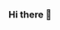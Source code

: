 ### Hi there 👋

<!--
**Maria-Yasin/Maria-Yasin** is a ✨ _special_ ✨ repository because its `README.md` (this file) appears on your GitHub profile.

<h1 align="center">Hi 👋, I'm Maria Yasin</h1>
<h3 align="center">A passionate MSc. Social Data Analytics student</h3>

<p align="left"> <img src="https://komarev.com/ghpvc/?username=maria-yasin&label=Profile%20views&color=0e75b6&style=flat" alt="maria-yasin" /> </p>

<p align="left"> <a href="https://github.com/ryo-ma/github-profile-trophy"><img src="https://github-profile-trophy.vercel.app/?username=maria-yasin" alt="maria-yasin" /></a> </p>

- 🔭 I’m currently working on **many R and Python projects**

- 🌱 I’m currently learning **advanced data Visualization and ML skills**

- 📫 How to reach me **mariayasin77@gmail.com**

- 📄 Know about my experiences [https://drive.google.com/file/d/1OeqUUbARa07aLDtUGqbMMm-J-rHGUlE6/view?usp=sharing](https://drive.google.com/file/d/1OeqUUbARa07aLDtUGqbMMm-J-rHGUlE6/view?usp=sharing)

<h3 align="left">Connect with me:</h3>
<p align="left">
<a href="https://linkedin.com/in/maria yasin" target="blank"><img align="center" src="https://raw.githubusercontent.com/rahuldkjain/github-profile-readme-generator/master/src/images/icons/Social/linked-in-alt.svg" alt="maria yasin" height="30" width="40" /></a>
</p>

<h3 align="left">Languages and Tools:</h3>
<p align="left"> <a href="https://www.python.org" target="_blank" rel="noreferrer"> <img src="https://raw.githubusercontent.com/devicons/devicon/master/icons/python/python-original.svg" alt="python" width="40" height="40"/> </a> </p>

<p><img align="left" src="https://github-readme-stats.vercel.app/api/top-langs?username=maria-yasin&show_icons=true&locale=en&layout=compact" alt="maria-yasin" /></p>

<p>&nbsp;<img align="center" src="https://github-readme-stats.vercel.app/api?username=maria-yasin&show_icons=true&locale=en" alt="maria-yasin" /></p>
-->
